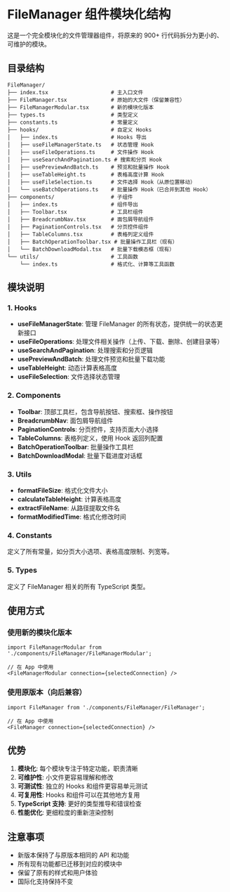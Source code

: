 # FileManager 组件模块化结构

这是一个完全模块化的文件管理器组件，将原来的 900+ 行代码拆分为更小的、可维护的模块。

## 目录结构

```
FileManager/
├── index.tsx                    # 主入口文件
├── FileManager.tsx              # 原始的大文件（保留兼容性）
├── FileManagerModular.tsx       # 新的模块化版本
├── types.ts                     # 类型定义
├── constants.ts                 # 常量定义
├── hooks/                       # 自定义 Hooks
│   ├── index.ts                 # Hooks 导出
│   ├── useFileManagerState.ts   # 状态管理 Hook
│   ├── useFileOperations.ts     # 文件操作 Hook
│   ├── useSearchAndPagination.ts # 搜索和分页 Hook
│   ├── usePreviewAndBatch.ts    # 预览和批量操作 Hook
│   ├── useTableHeight.ts        # 表格高度计算 Hook
│   ├── useFileSelection.ts      # 文件选择 Hook（从原位置移动）
│   └── useBatchOperations.ts    # 批量操作 Hook（已合并到其他 Hook）
├── components/                  # 子组件
│   ├── index.ts                 # 组件导出
│   ├── Toolbar.tsx              # 工具栏组件
│   ├── BreadcrumbNav.tsx        # 面包屑导航组件
│   ├── PaginationControls.tsx   # 分页控件组件
│   ├── TableColumns.tsx         # 表格列定义组件
│   ├── BatchOperationToolbar.tsx # 批量操作工具栏（现有）
│   └── BatchDownloadModal.tsx   # 批量下载模态框（现有）
└── utils/                       # 工具函数
    └── index.ts                 # 格式化、计算等工具函数
```

## 模块说明

### 1. Hooks

- **useFileManagerState**: 管理 FileManager 的所有状态，提供统一的状态更新接口
- **useFileOperations**: 处理文件相关操作（上传、下载、删除、创建目录等）
- **useSearchAndPagination**: 处理搜索和分页逻辑
- **usePreviewAndBatch**: 处理文件预览和批量下载功能
- **useTableHeight**: 动态计算表格高度
- **useFileSelection**: 文件选择状态管理

### 2. Components

- **Toolbar**: 顶部工具栏，包含导航按钮、搜索框、操作按钮
- **BreadcrumbNav**: 面包屑导航组件
- **PaginationControls**: 分页控件，支持页面大小选择
- **TableColumns**: 表格列定义，使用 Hook 返回列配置
- **BatchOperationToolbar**: 批量操作工具栏
- **BatchDownloadModal**: 批量下载进度对话框

### 3. Utils

- **formatFileSize**: 格式化文件大小
- **calculateTableHeight**: 计算表格高度
- **extractFileName**: 从路径提取文件名
- **formatModifiedTime**: 格式化修改时间

### 4. Constants

定义了所有常量，如分页大小选项、表格高度限制、列宽等。

### 5. Types

定义了 FileManager 相关的所有 TypeScript 类型。

## 使用方式

### 使用新的模块化版本

```tsx
import FileManagerModular from './components/FileManager/FileManagerModular';

// 在 App 中使用
<FileManagerModular connection={selectedConnection} />
```

### 使用原版本（向后兼容）

```tsx
import FileManager from './components/FileManager/FileManager';

// 在 App 中使用
<FileManager connection={selectedConnection} />
```

## 优势

1. **模块化**: 每个模块专注于特定功能，职责清晰
2. **可维护性**: 小文件更容易理解和修改
3. **可测试性**: 独立的 Hooks 和组件更容易单元测试
4. **可复用性**: Hooks 和组件可以在其他地方复用
5. **TypeScript 支持**: 更好的类型推导和错误检查
6. **性能优化**: 更细粒度的重新渲染控制

## 注意事项

- 新版本保持了与原版本相同的 API 和功能
- 所有现有功能都已迁移到对应的模块中
- 保留了原有的样式和用户体验
- 国际化支持保持不变
